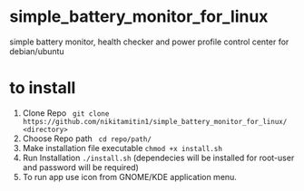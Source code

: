 # simple_battery_monitor_for_linux
simple battery monitor, health checker and power profile control center for debian/ubuntu

# to install

1. Clone Repo ``` git clone https://github.com/nikitamitin1/simple_battery_monitor_for_linux/ <directory>```
2. Choose Repo path ``` cd repo/path/```
3. Make installation file executable ```chmod +x install.sh```
4. Run Installation ```./install.sh``` (dependecies will be installed for root-user and password will be required)
5. To run app use icon from GNOME/KDE application menu.

